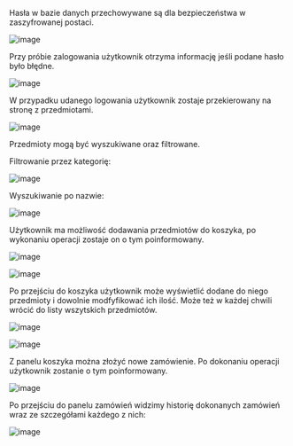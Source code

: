 Hasła w bazie danych przechowywane są dla bezpieczeństwa w zaszyfrowanej postaci.

![image](https://github.com/patrykmatys/UserInterface/assets/79519630/73b0117c-e722-4f38-836a-0f90f67819b3)

Przy próbie zalogowania użytkownik otrzyma informację jeśli podane hasło było błędne.

![image](https://github.com/patrykmatys/UserInterface/assets/79519630/b1dece4f-6d83-4169-b13f-3a3a4fa11e60)

W przypadku udanego logowania użytkownik zostaje przekierowany na stronę z przedmiotami.

![image](https://github.com/patrykmatys/UserInterface/assets/79519630/c71fc36a-cfd1-420e-8fcd-865dc61e01cb)

Przedmioty mogą być wyszukiwane oraz filtrowane.

Filtrowanie przez kategorię:

![image](https://github.com/patrykmatys/UserInterface/assets/79519630/3c0e3521-3950-4b1d-a197-49af49eda52d)

Wyszukiwanie po nazwie:

![image](https://github.com/patrykmatys/UserInterface/assets/79519630/3fc7fa2b-b75d-4fee-8a82-1e940b99f5c7)

Użytkownik ma możliwość dodawania przedmiotów do koszyka, po wykonaniu operacji zostaje on o tym poinformowany.

![image](https://github.com/patrykmatys/UserInterface/assets/79519630/feb3c2d8-9c40-4c40-9057-9f9ce0f3c6a0)

![image](https://github.com/patrykmatys/UserInterface/assets/79519630/4a8c54ee-fead-4b93-a578-5abf15f2c84d)

Po przejściu do koszyka użytkownik może wyświetlić dodane do niego przedmioty i dowolnie modfyfikować ich ilość. Może też w każdej chwili wrócić do listy wszytskich przedmiotów.

![image](https://github.com/patrykmatys/UserInterface/assets/79519630/d6e5cd97-7807-4ab5-a6c6-48193f0ebfae)

![image](https://github.com/patrykmatys/UserInterface/assets/79519630/1ed84175-dbdd-4bbd-93e1-e0e31a2160b1)

Z panelu koszyka można złożyć nowe zamówienie. Po dokonaniu operacji użytkownik zostanie o tym poinformowany.

![image](https://github.com/patrykmatys/UserInterface/assets/79519630/c3d9cbbc-9112-4f61-9d09-4cb404f2ed6f)

Po przejściu do panelu zamówień widzimy historię dokonanych zamówień wraz ze szczegółami każdego z nich:

![image](https://github.com/patrykmatys/UserInterface/assets/79519630/b2bd4c5f-94df-4e38-8104-6f130bcd87a3)







